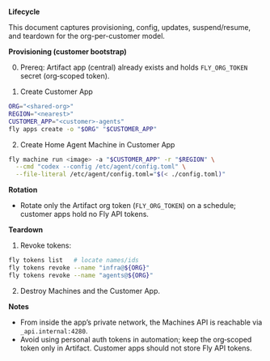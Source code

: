 **Lifecycle**

This document captures provisioning, config, updates, suspend/resume, and teardown for the
org-per-customer model.

**Provisioning (customer bootstrap)**

0. Prereq: Artifact app (central) already exists and holds `FLY_ORG_TOKEN` secret (org‑scoped
   token).

1. Create Customer App

```bash
ORG="<shared-org>"
REGION="<nearest>"
CUSTOMER_APP="<customer>-agents"
fly apps create -o "$ORG" "$CUSTOMER_APP"
```

2. Create Home Agent Machine in Customer App

```bash
fly machine run <image> -a "$CUSTOMER_APP" -r "$REGION" \
  --cmd "codex --config /etc/agent/config.toml" \
  --file-literal /etc/agent/config.toml="$(< ./config.toml)"
```

**Rotation**

- Rotate only the Artifact org token (`FLY_ORG_TOKEN`) on a schedule; customer apps hold no Fly API
  tokens.

**Teardown**

1. Revoke tokens:

```bash
fly tokens list   # locate names/ids
fly tokens revoke --name "infra@${ORG}"
fly tokens revoke --name "agents@${ORG}"
```

2. Destroy Machines and the Customer App.

**Notes**

- From inside the app’s private network, the Machines API is reachable via `_api.internal:4280`.
- Avoid using personal auth tokens in automation; keep the org‑scoped token only in Artifact.
  Customer apps should not store Fly API tokens.

